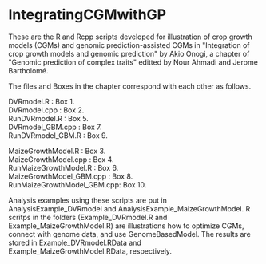 # IntegratingCGMwithGP

These are the R and Rcpp scripts developed for illustration of crop growth models (CGMs) and genomic prediction-assisted CGMs in "Integration of crop growth models and genomic prediction" by Akio Onogi, a chapter of "Genomic prediction of complex traits" editted by Nour Ahmadi and Jerome Bartholomé.  
  
The files and Boxes in the chapter correspond with each other as follows.  
  
DVRmodel.R                 : Box 1.  
DVRmodel.cpp               : Box 2.  
RunDVRmodel.R              : Box 5.  
DVRmodel_GBM.cpp           : Box 7.  
RunDVRmodel_GBM.R          : Box 9.  
  
MaizeGrowthModel.R         : Box 3.  
MaizeGrowthModel.cpp       : Box 4.  
RunMaizeGrowthModel.R      : Box 6.  
MaizeGrowthModel_GBM.cpp   : Box 8.  
RunMaizeGrowthModel_GBM.cpp: Box 10.  

Analysis examples using these scripts are put in AnalysisExample_DVRmodel and AnalysisExample_MaizeGrowthModel.
R scritps in the folders (Example_DVRmodel.R and Example_MaizeGrowthModel.R) are illustrations how to optimize CGMs, connect with genome data, and use GenomeBasedModel. The results are stored in Example_DVRmodel.RData and Example_MaizeGrowthModel.RData, respectively.
